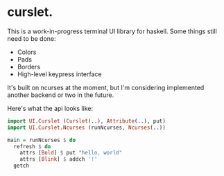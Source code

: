 # curslet.

This is a work-in-progress terminal UI library for haskell. Some
things still need to be done:

* Colors
* Pads
* Borders
* High-level keypress interface

It's built on ncurses at the moment, but I'm considering implemented
another backend or two in the future.

Here's what the api looks like:

````haskell
import UI.Curslet (Curslet(..), Attribute(..), put)
import UI.Curslet.Ncurses (runNcurses, Ncurses(..))

main = runNcurses $ do
  refresh $ do
    attrs [Bold] $ put "hello, world"
    attrs [Blink] $ addch '!'
  getch

````

